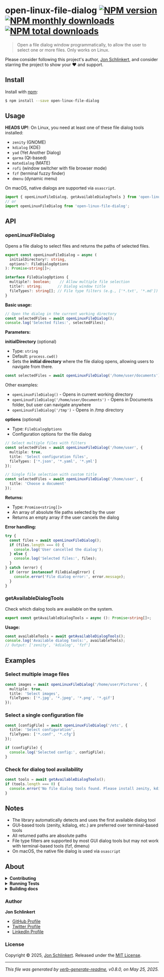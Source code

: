 # open-linux-file-dialog [![NPM version](https://img.shields.io/npm/v/open-linux-file-dialog.svg?style=flat)](https://www.npmjs.com/package/open-linux-file-dialog) [![NPM monthly downloads](https://img.shields.io/npm/dm/open-linux-file-dialog.svg?style=flat)](https://npmjs.org/package/open-linux-file-dialog) [![NPM total downloads](https://img.shields.io/npm/dt/open-linux-file-dialog.svg?style=flat)](https://npmjs.org/package/open-linux-file-dialog)

> Open a file dialog window programmatically, to allow the user to select one or more files. Only works on Linux.

Please consider following this project's author, [Jon Schlinkert](https://github.com/jonschlinkert), and consider starring the project to show your :heart: and support.

## Install

Install with [npm](https://www.npmjs.com/):

```sh
$ npm install --save open-linux-file-dialog
```

## Usage

**HEADS UP!**: On Linux, you need at least one of these file dialog tools installed:

* `zenity` (GNOME)
* `kdialog` (KDE)
* `yad` (Yet Another Dialog)
* `qarma` (Qt-based)
* `matedialog` (MATE)
* `rofi` (window switcher with file browser mode)
* `fzf` (terminal fuzzy finder)
* `dmenu` (dynamic menu)

On macOS, native dialogs are supported via `osascript`.

```typescript
import { openLinuxFileDialog, getAvailableDialogTools } from 'open-linux-file-dialog';
// or
import openLinuxFileDialog from 'open-linux-file-dialog';
```

## API

### openLinuxFileDialog

Opens a file dialog to select files and returns the paths of selected files.

```typescript
export const openLinuxFileDialog = async (
  initialDirectory?: string,
  options?: FileDialogOptions
): Promise<string[]>;

interface FileDialogOptions {
  multiple?: boolean;    // Allow multiple file selection
  title?: string;       // Dialog window title
  fileTypes?: string[]; // File type filters (e.g., ['*.txt', '*.md'])
}
```

**Basic usage:**

```ts
// Open the dialog in the current working directory
const selectedFiles = await openLinuxFileDialog();
console.log('Selected files:', selectedFiles);
```

**Parameters:**

**initialDirectory** (optional)

* Type: `string`
* Default: `process.cwd()`
* Sets the **initial directory** where the file dialog opens, allowing users to navigate from there.

```ts
const selectedFiles = await openLinuxFileDialog('/home/user/documents');
```

Other examples:

* `openLinuxFileDialog()` - Opens in current working directory
* `openLinuxFileDialog('/home/user/Documents')` - Opens in Documents folder, but user can navigate anywhere
* `openLinuxFileDialog('/tmp')` - Opens in /tmp directory

**options** (optional)

* Type: `FileDialogOptions`
* Configuration options for the file dialog

```ts
// Select multiple files with filters
const selectedFiles = await openLinuxFileDialog('/home/user', {
  multiple: true,
  title: 'Select configuration files',
  fileTypes: ['*.json', '*.yaml', '*.yml']
});

// Single file selection with custom title
const selectedFiles = await openLinuxFileDialog('/home/user', {
  title: 'Choose a document'
});
```

**Returns:**

* Type: `Promise<string[]>`
* An array of absolute file paths selected by the user
* Returns an empty array if the user cancels the dialog

**Error handling:**

```ts
try {
  const files = await openLinuxFileDialog();
  if (files.length === 0) {
    console.log('User cancelled the dialog');
  } else {
    console.log('Selected files:', files);
  }
} catch (error) {
  if (error instanceof FileDialogError) {
    console.error('File dialog error:', error.message);
  }
}
```

### getAvailableDialogTools

Check which dialog tools are available on the system.

```typescript
export const getAvailableDialogTools = async (): Promise<string[]>;
```

**Usage:**

```ts
const availableTools = await getAvailableDialogTools();
console.log('Available dialog tools:', availableTools);
// Output: ['zenity', 'kdialog', 'fzf']
```

## Examples

### Select multiple image files

```ts
const images = await openLinuxFileDialog('/home/user/Pictures', {
  multiple: true,
  title: 'Select images',
  fileTypes: ['*.jpg', '*.jpeg', '*.png', '*.gif']
});
```

### Select a single configuration file

```ts
const [configFile] = await openLinuxFileDialog('/etc', {
  title: 'Select configuration',
  fileTypes: ['*.conf', '*.cfg']
});

if (configFile) {
  console.log('Selected config:', configFile);
}
```

### Check for dialog tool availability

```ts
const tools = await getAvailableDialogTools();
if (tools.length === 0) {
  console.error('No file dialog tools found. Please install zenity, kdialog, or another supported tool.');
}
```

## Notes

* The library automatically detects and uses the first available dialog tool
* GUI-based tools (zenity, kdialog, etc.) are preferred over terminal-based tools
* All returned paths are absolute paths
* File type filters are supported by most GUI dialog tools but may not work with terminal-based tools (fzf, dmenu)
* On macOS, the native file dialog is used via `osascript`

## About

<details>
<summary><strong>Contributing</strong></summary>

Pull requests and stars are always welcome. For bugs and feature requests, [please create an issue](../../issues/new).

</details>

<details>
<summary><strong>Running Tests</strong></summary>

Running and reviewing unit tests is a great way to get familiarized with a library and its API. You can install dependencies and run tests with the following command:

```sh
$ npm install && npm test
```

</details>

<details>
<summary><strong>Building docs</strong></summary>

_(This project's readme.md is generated by [verb](https://github.com/verbose/verb-generate-readme), please don't edit the readme directly. Any changes to the readme must be made in the [.verb.md](.verb.md) readme template.)_

To generate the readme, run the following command:

```sh
$ npm install -g verbose/verb#dev verb-generate-readme && verb
```

</details>

### Author

**Jon Schlinkert**

* [GitHub Profile](https://github.com/jonschlinkert)
* [Twitter Profile](https://twitter.com/jonschlinkert)
* [LinkedIn Profile](https://linkedin.com/in/jonschlinkert)

### License

Copyright © 2025, [Jon Schlinkert](https://github.com/jonschlinkert).
Released under the [MIT License](LICENSE).

***

_This file was generated by [verb-generate-readme](https://github.com/verbose/verb-generate-readme), v0.8.0, on May 25, 2025._